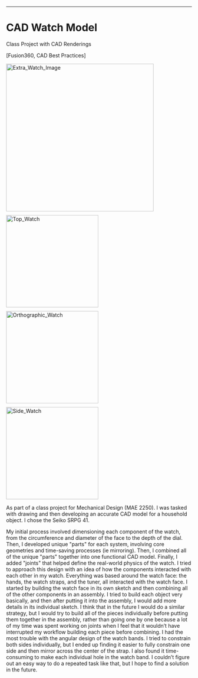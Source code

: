 ---
# CAD Watch Model

Class Project with CAD Renderings

 [Fusion360, CAD Best Practices]
 
 <img src="https://github.com/user-attachments/assets/1d375558-09f3-43fa-8c63-2fd5b073dfc4" alt="Extra_Watch_Image" width="400" style="display:block; margin-bottom: 10px;"/>

<img src="https://github.com/user-attachments/assets/560c09b4-eff2-48dc-a0bb-263f2b5f1cee" alt="Top_Watch" width="250" style="display:block; margin-bottom: 10px;"/>

<img src="https://github.com/user-attachments/assets/eb3db8cd-1573-4302-97ff-f6ffc660c737" alt="Orthographic_Watch" width="250" style="display:block; margin-bottom: 10px;"/>

<img src="https://github.com/user-attachments/assets/f0e421e1-4021-466b-924b-83dc8f646903" alt="Side_Watch" width="250" style="display:block; margin-bottom: 10px;"/>






As part of a class project for Mechanical Design (MAE 2250). I was tasked with drawing and then developing an accurate CAD model for a household object. I chose the Seiko SRPG 41. 


My initial process involved dimensioning each component of the watch, from the circumference and diameter of the face to the depth of the dial. Then, I developed unique "parts" for each system, involving core geometries and time-saving processes (ie mirroring). Then, I combined all of the unique "parts" together into one functional CAD model. Finally, I added "joints" that helped define the real-world physics of the watch. I tried to approach this design with an idea of how the components interacted with each 
other in my watch. Everything was based around the watch face: the hands, the watch straps, and the tuner, all interacted with the watch face. I started by building the watch face in its own sketch and then combining all of the other components in an assembly. I tried to build each object very basically, and then after putting it into the assembly, I would add more details in its individual sketch. I think that in the future I would do a similar strategy, but I would try to build all of the pieces individually before putting them together in the assembly, rather than going one by one because a lot of my time was spent working on joints when I feel that it wouldn’t have interrupted my workflow building each piece before combining. I had the most trouble with the angular design of the watch bands. I tried to constrain both sides individually, but I ended up finding it easier to fully constrain one side and then mirror across the center of the strap. I also found it time-consuming to make each individual hole in the watch band. I couldn’t figure out an easy way to do a repeated task like that, but I hope to find a solution in the future.  



